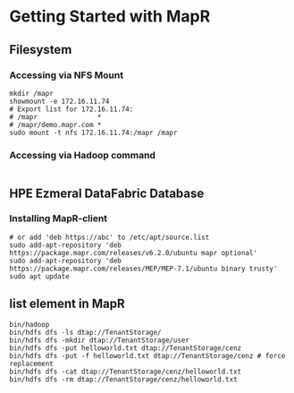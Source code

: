 # Getting Started with MapR

## Filesystem
### Accessing via NFS Mount
```
mkdir /mapr
showmount -e 172.16.11.74
# Export list for 172.16.11.74:
# /mapr               *
# /mapr/demo.mapr.com *
sudo mount -t nfs 172.16.11.74:/mapr /mapr
```
### Accessing via Hadoop command
```

```
## HPE Ezmeral DataFabric Database
### Installing MapR-client
```
# or add 'deb https://abc' to /etc/apt/source.list 
sudo add-apt-repository 'deb https://package.mapr.com/releases/v6.2.0/ubuntu mapr optional'
sudo add-apt-repository 'deb https://package.mapr.com/releases/MEP/MEP-7.1/ubuntu binary trusty'
sudo apt update
```
## list element in MapR
```curl
bin/hadoop
bin/hdfs dfs -ls dtap://TenantStorage/
bin/hdfs dfs -mkdir dtap://TenantStorage/user
bin/hdfs dfs -put helloworld.txt dtap://TenantStorage/cenz
bin/hdfs dfs -put -f helloworld.txt dtap://TenantStorage/cenz # force replacement
bin/hdfs dfs -cat dtap://TenantStorage/cenz/helloworld.txt
bin/hdfs dfs -rm dtap://TenantStorage/cenz/helloworld.txt
```

